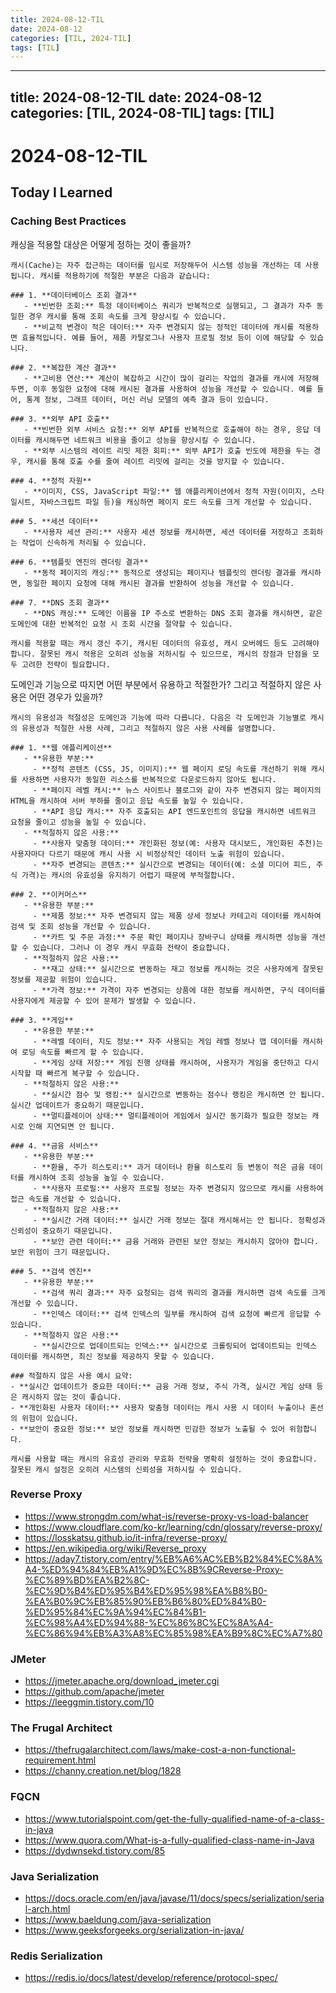 ```yaml
---
title: 2024-08-12-TIL
date: 2024-08-12
categories: [TIL, 2024-TIL]
tags: [TIL]
---
```


---
title: 2024-08-12-TIL
date: 2024-08-12
categories: [TIL, 2024-08-TIL]
tags: [TIL]
---

# 2024-08-12-TIL

## Today I Learned

### Caching Best Practices

캐싱을 적용할 대상은 어떻게 정하는 것이 좋을까? 

```
캐시(Cache)는 자주 접근하는 데이터를 임시로 저장해두어 시스템 성능을 개선하는 데 사용됩니다. 캐시를 적용하기에 적절한 부분은 다음과 같습니다:

### 1. **데이터베이스 조회 결과**
   - **빈번한 조회:** 특정 데이터베이스 쿼리가 반복적으로 실행되고, 그 결과가 자주 동일한 경우 캐시를 통해 조회 속도를 크게 향상시킬 수 있습니다.
   - **비교적 변경이 적은 데이터:** 자주 변경되지 않는 정적인 데이터에 캐시를 적용하면 효율적입니다. 예를 들어, 제품 카탈로그나 사용자 프로필 정보 등이 이에 해당할 수 있습니다.

### 2. **복잡한 계산 결과**
   - **고비용 연산:** 계산이 복잡하고 시간이 많이 걸리는 작업의 결과를 캐시에 저장해두면, 이후 동일한 요청에 대해 캐시된 결과를 사용하여 성능을 개선할 수 있습니다. 예를 들어, 통계 정보, 그래프 데이터, 머신 러닝 모델의 예측 결과 등이 있습니다.

### 3. **외부 API 호출**
   - **빈번한 외부 서비스 요청:** 외부 API를 반복적으로 호출해야 하는 경우, 응답 데이터를 캐시해두면 네트워크 비용을 줄이고 성능을 향상시킬 수 있습니다.
   - **외부 시스템의 레이트 리밋 제한 회피:** 외부 API가 호출 빈도에 제한을 두는 경우, 캐시를 통해 호출 수를 줄여 레이트 리밋에 걸리는 것을 방지할 수 있습니다.

### 4. **정적 자원**
   - **이미지, CSS, JavaScript 파일:** 웹 애플리케이션에서 정적 자원(이미지, 스타일시트, 자바스크립트 파일 등)을 캐싱하면 페이지 로드 속도를 크게 개선할 수 있습니다.

### 5. **세션 데이터**
   - **사용자 세션 관리:** 사용자 세션 정보를 캐시하면, 세션 데이터를 저장하고 조회하는 작업이 신속하게 처리될 수 있습니다. 

### 6. **템플릿 엔진의 렌더링 결과**
   - **동적 페이지의 캐싱:** 동적으로 생성되는 페이지나 템플릿의 렌더링 결과를 캐시하면, 동일한 페이지 요청에 대해 캐시된 결과를 반환하여 성능을 개선할 수 있습니다.

### 7. **DNS 조회 결과**
   - **DNS 캐싱:** 도메인 이름을 IP 주소로 변환하는 DNS 조회 결과를 캐시하면, 같은 도메인에 대한 반복적인 요청 시 조회 시간을 절약할 수 있습니다.

캐시를 적용할 때는 캐시 갱신 주기, 캐시된 데이터의 유효성, 캐시 오버헤드 등도 고려해야 합니다. 잘못된 캐시 적용은 오히려 성능을 저하시킬 수 있으므로, 캐시의 장점과 단점을 모두 고려한 전략이 필요합니다.
```

도메인과 기능으로 따지면 어떤 부분에서 유용하고 적절한가? 그리고 적절하지 않은 사용은 어떤 경우가 있을까?

```
캐시의 유용성과 적절성은 도메인과 기능에 따라 다릅니다. 다음은 각 도메인과 기능별로 캐시의 유용성과 적절한 사용 사례, 그리고 적절하지 않은 사용 사례를 설명합니다.

### 1. **웹 애플리케이션**
   - **유용한 부분:**
     - **정적 콘텐츠 (CSS, JS, 이미지):** 웹 페이지 로딩 속도를 개선하기 위해 캐시를 사용하면 사용자가 동일한 리소스를 반복적으로 다운로드하지 않아도 됩니다.
     - **페이지 레벨 캐시:** 뉴스 사이트나 블로그와 같이 자주 변경되지 않는 페이지의 HTML을 캐시하여 서버 부하를 줄이고 응답 속도를 높일 수 있습니다.
     - **API 응답 캐시:** 자주 호출되는 API 엔드포인트의 응답을 캐시하면 네트워크 요청을 줄이고 성능을 높일 수 있습니다.
   - **적절하지 않은 사용:**
     - **사용자 맞춤형 데이터:** 개인화된 정보(예: 사용자 대시보드, 개인화된 추천)는 사용자마다 다르기 때문에 캐시 사용 시 비정상적인 데이터 노출 위험이 있습니다.
     - **자주 변경되는 콘텐츠:** 실시간으로 변경되는 데이터(예: 소셜 미디어 피드, 주식 가격)는 캐시의 유효성을 유지하기 어렵기 때문에 부적절합니다.

### 2. **이커머스**
   - **유용한 부분:**
     - **제품 정보:** 자주 변경되지 않는 제품 상세 정보나 카테고리 데이터를 캐시하여 검색 및 조회 성능을 개선할 수 있습니다.
     - **카트 및 주문 과정:** 주문 확인 페이지나 장바구니 상태를 캐시하면 성능을 개선할 수 있습니다. 그러나 이 경우 캐시 무효화 전략이 중요합니다.
   - **적절하지 않은 사용:**
     - **재고 상태:** 실시간으로 변동하는 재고 정보를 캐시하는 것은 사용자에게 잘못된 정보를 제공할 위험이 있습니다.
     - **가격 정보:** 가격이 자주 변경되는 상품에 대한 정보를 캐시하면, 구식 데이터를 사용자에게 제공할 수 있어 문제가 발생할 수 있습니다.

### 3. **게임**
   - **유용한 부분:**
     - **레벨 데이터, 지도 정보:** 자주 사용되는 게임 레벨 정보나 맵 데이터를 캐시하여 로딩 속도를 빠르게 할 수 있습니다.
     - **게임 상태 저장:** 게임 진행 상태를 캐시하여, 사용자가 게임을 중단하고 다시 시작할 때 빠르게 복구할 수 있습니다.
   - **적절하지 않은 사용:**
     - **실시간 점수 및 랭킹:** 실시간으로 변동하는 점수나 랭킹은 캐시하면 안 됩니다. 실시간 업데이트가 중요하기 때문입니다.
     - **멀티플레이어 상태:** 멀티플레이어 게임에서 실시간 동기화가 필요한 정보는 캐시로 인해 지연되면 안 됩니다.

### 4. **금융 서비스**
   - **유용한 부분:**
     - **환율, 주가 히스토리:** 과거 데이터나 환율 히스토리 등 변동이 적은 금융 데이터를 캐시하여 조회 성능을 높일 수 있습니다.
     - **사용자 프로필:** 사용자 프로필 정보는 자주 변경되지 않으므로 캐시를 사용하여 접근 속도를 개선할 수 있습니다.
   - **적절하지 않은 사용:**
     - **실시간 거래 데이터:** 실시간 거래 정보는 절대 캐시해서는 안 됩니다. 정확성과 신뢰성이 중요하기 때문입니다.
     - **보안 관련 데이터:** 금융 거래와 관련된 보안 정보는 캐시하지 않아야 합니다. 보안 위험이 크기 때문입니다.

### 5. **검색 엔진**
   - **유용한 부분:**
     - **검색 쿼리 결과:** 자주 요청되는 검색 쿼리의 결과를 캐시하면 검색 속도를 크게 개선할 수 있습니다.
     - **인덱스 데이터:** 검색 인덱스의 일부를 캐시하여 검색 요청에 빠르게 응답할 수 있습니다.
   - **적절하지 않은 사용:**
     - **실시간으로 업데이트되는 인덱스:** 실시간으로 크롤링되어 업데이트되는 인덱스 데이터를 캐시하면, 최신 정보를 제공하지 못할 수 있습니다.

### 적절하지 않은 사용 예시 요약:
- **실시간 업데이트가 중요한 데이터:** 금융 거래 정보, 주식 가격, 실시간 게임 상태 등은 캐시하지 않는 것이 좋습니다.
- **개인화된 사용자 데이터:** 사용자 맞춤형 데이터는 캐시 사용 시 데이터 누출이나 혼선의 위험이 있습니다.
- **보안이 중요한 정보:** 보안 정보를 캐시하면 민감한 정보가 노출될 수 있어 위험합니다.

캐시를 사용할 때는 캐시의 유효성 관리와 무효화 전략을 명확히 설정하는 것이 중요합니다. 잘못된 캐시 설정은 오히려 시스템의 신뢰성을 저하시킬 수 있습니다.
```

### Reverse Proxy

- https://www.strongdm.com/what-is/reverse-proxy-vs-load-balancer
- https://www.cloudflare.com/ko-kr/learning/cdn/glossary/reverse-proxy/
- https://losskatsu.github.io/it-infra/reverse-proxy/
- https://en.wikipedia.org/wiki/Reverse_proxy
- https://aday7.tistory.com/entry/%EB%A6%AC%EB%B2%84%EC%8A%A4-%ED%94%84%EB%A1%9D%EC%8B%9CReverse-Proxy-%EC%89%BD%EA%B2%8C-%EC%9D%B4%ED%95%B4%ED%95%98%EA%B8%B0-%EA%B0%9C%EB%85%90%EB%B6%80%ED%84%B0-%ED%95%84%EC%9A%94%EC%84%B1-%EC%98%A4%ED%94%88-%EC%86%8C%EC%8A%A4-%EC%86%94%EB%A3%A8%EC%85%98%EA%B9%8C%EC%A7%80

### JMeter

- https://jmeter.apache.org/download_jmeter.cgi
- https://github.com/apache/jmeter
- https://leeggmin.tistory.com/10

### The Frugal Architect

- https://thefrugalarchitect.com/laws/make-cost-a-non-functional-requirement.html
- https://channy.creation.net/blog/1828

### FQCN

- https://www.tutorialspoint.com/get-the-fully-qualified-name-of-a-class-in-java
- https://www.quora.com/What-is-a-fully-qualified-class-name-in-Java
- https://dydwnsekd.tistory.com/85

### Java Serialization

- https://docs.oracle.com/en/java/javase/11/docs/specs/serialization/serial-arch.html
- https://www.baeldung.com/java-serialization
- https://www.geeksforgeeks.org/serialization-in-java/

### Redis Serialization

- https://redis.io/docs/latest/develop/reference/protocol-spec/
